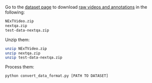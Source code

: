 
Go to the [dataset page](https://github.com/doc-doc/NExT-QA) to download [raw videos and annotations](https://drive.google.com/drive/folders/1gKRR2es8-gRTyP25CvrrVtV6aN5UxttF) in the following:
```bash
NExTVideo.zip
nextqa.zip
test-data-nextqa.zip
```


Unzip them:
```bash
unzip NExTVideo.zip
unzip nextqa.zip
unzip test-data-nextqa.zip
```


Process them:
```bash
python convert_data_format.py [PATH TO DATASET]
```